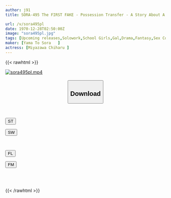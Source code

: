 ```yaml
---
author: j91
title: SORA-495 The FIRST FAKE - Possession Transfer - A Story About A J-type Girl Who Was Treated As A Servant And Completely Reincarnated In Her Arms, Legs, Body, And Mind Over The Course Of A Week Chiharu Miyazawa

url: /v/sora495pl
date: 1970-12-28T02:50:00Z
image: "sora495pl.jpg"
tags: [Upcoming releases,Solowork,School Girls,Gal,Drama,Fantasy,Sex Conversion - Feminized	 ]
maker: [Yama To Sora   ]
actress: [Miyazawa Chiharu ]
---
```



{{< rawhtml >}}

<div class="video" data-videoid="pending_link_2.html">
    <a href="javascript:;">
        <img src="/v/sora495pl/sora495pl.jpg" width="WIDTH" height="HEIGHT" alt="sora495pl.mp4" loading="lazy">
    </a>
</div>

<script type="text/javascript" src="https://j91.asia/asset/on-demand-pend.js"></script>

<br>
  <link rel="stylesheet" href="https://j91.asia/asset/bs5.css">
  
  <center>
  <button class="btn btn-primary" type="button" data-bs-toggle="collapse" data-bs-target=".multi-collapse" aria-expanded="false" aria-controls="multiCollapseExample1 multiCollapseExample2"><h2>Download</h2></button></center>
</p>
<div class="row">
  <div class="col">
    <div class="collapse multi-collapse" id="multiCollapseExample1">
      <div class="card card-body">
	      	      <br>
<div class="buttons">  
<p><a href="https://j91.asia/pending_link_2.html" target="_blank"><button class="btn-hover color-3"><i class="fa fa-download"></i> ST</button></a></p>
<p><a href="https://j91.asia/pending_link_2.html" target="_blank"><button class="btn-hover color-2"><i class="fa fa-download"></i> SW</button></a></p></div>
    </div>
  </div>
</div>
  <div class="col">
    <div class="collapse multi-collapse" id="multiCollapseExample2">
      <div class="card card-body">
	      <br>
<div class="buttons">
<p><a href="https://filelions.online/f/fl_fileid" target="_blank"><button class="btn-hover color-9"><i class="fa fa-download"></i> FL</button></a></p>
<p><a href="https://j91.asia/pending_link_2.html" target="_blank"><button class="btn-hover color-8"><i class="fa fa-download"></i> FM</button></a></p></div>
<br><br>
      </div>
    </div>
  </div>
</div>

{{< /rawhtml >}}
